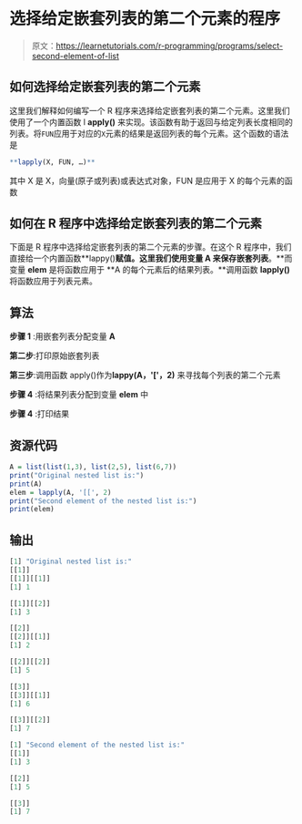 # 选择给定嵌套列表的第二个元素的程序

> 原文：<https://learnetutorials.com/r-programming/programs/select-second-element-of-list>

## 如何选择给定嵌套列表的第二个元素

这里我们解释如何编写一个 R 程序来选择给定嵌套列表的第二个元素。这里我们使用了一个内置函数 l **apply()** 来实现。该函数有助于返回与给定列表长度相同的列表。将`FUN`应用于对应的`X`元素的结果是返回列表的每个元素。这个函数的语法是

```r
**lapply(X, FUN, …)** 

```

其中 X 是 X，向量(原子或列表)或表达式对象，FUN 是应用于 X 的每个元素的函数

## 如何在 R 程序中选择给定嵌套列表的第二个元素

下面是 R 程序中选择给定嵌套列表的第二个元素的步骤。在这个 R 程序中，我们直接给一个内置函数**lappy()**赋值。这里我们使用变量 **A** 来保存嵌套列表**。**而变量 **elem** 是将函数应用于 **A 的每个元素后的结果列表。**调用函数 **lapply()** 将函数应用于列表元素。

## 算法

**步骤 1** :用嵌套列表分配变量 **A**

**第二步**:打印原始嵌套列表

**第三步**:调用函数 apply()作为**lappy(A，'['，2)** 来寻找每个列表的第二个元素

**步骤 4** :将结果列表分配到变量 **elem** 中

**步骤 4** :打印结果

## 资源代码

```r
A = list(list(1,3), list(2,5), list(6,7))
print("Original nested list is:")
print(A)
elem = lapply(A, '[[', 2)
print("Second element of the nested list is:")
print(elem)

```

## 输出

```r
[1] "Original nested list is:"
[[1]]
[[1]][[1]]
[1] 1

[[1]][[2]]
[1] 3

[[2]]
[[2]][[1]]
[1] 2

[[2]][[2]]
[1] 5

[[3]]
[[3]][[1]]
[1] 6

[[3]][[2]]
[1] 7

[1] "Second element of the nested list is:"
[[1]]
[1] 3

[[2]]
[1] 5

[[3]]
[1] 7 
```